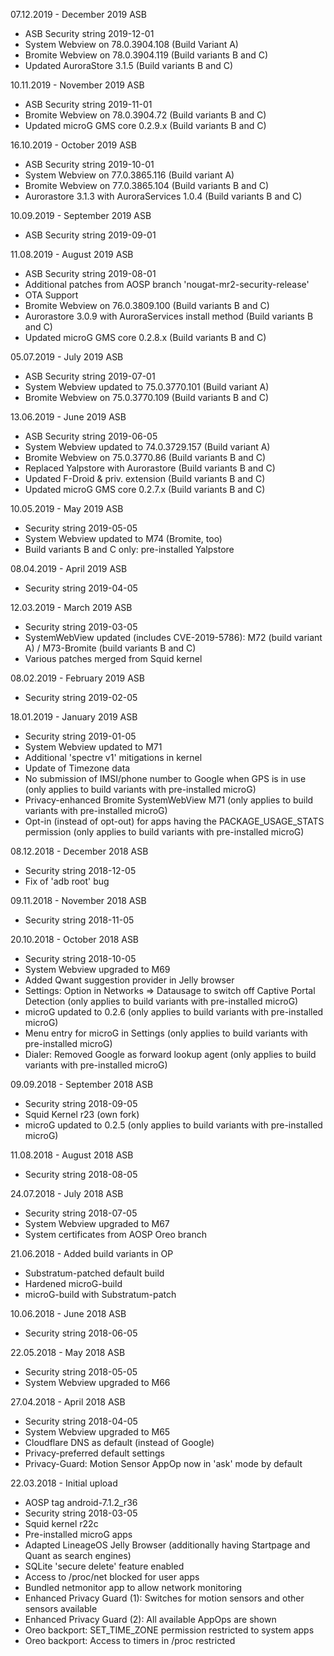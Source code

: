 07.12.2019 - December 2019 ASB

- ASB Security string 2019-12-01
- System Webview on 78.0.3904.108 (Build Variant A)
- Bromite Webview on 78.0.3904.119 (Build variants B and C)
- Updated AuroraStore 3.1.5 (Build variants B and C)


10.11.2019 - November 2019 ASB

- ASB Security string 2019-11-01
- Bromite Webview on 78.0.3904.72 (Build variants B and C)
- Updated microG GMS core 0.2.9.x (Build variants B and C)


16.10.2019 - October 2019 ASB

- ASB Security string 2019-10-01
- System Webview on 77.0.3865.116 (Build variant A)
- Bromite Webview on 77.0.3865.104 (Build variants B and C)
- Aurorastore 3.1.3 with AuroraServices 1.0.4 (Build variants B and C)


10.09.2019 - September 2019 ASB

- ASB Security string 2019-09-01


11.08.2019 - August 2019 ASB

- ASB Security string 2019-08-01
- Additional patches from AOSP branch 'nougat-mr2-security-release'
- OTA Support
- Bromite Webview on 76.0.3809.100 (Build variants B and C)
- Aurorastore 3.0.9 with AuroraServices install method (Build variants B and C)
- Updated microG GMS core 0.2.8.x (Build variants B and C)


05.07.2019 - July 2019 ASB

- ASB Security string 2019-07-01
- System Webview updated to 75.0.3770.101 (Build variant A)
- Bromite Webview on 75.0.3770.109 (Build variants B and C)


13.06.2019 - June 2019 ASB

- ASB Security string 2019-06-05
- System Webview updated to 74.0.3729.157 (Build variant A)
- Bromite Webview on 75.0.3770.86 (Build variants B and C)
- Replaced Yalpstore with Aurorastore (Build variants B and C)
- Updated F-Droid & priv. extension (Build variants B and C)
- Updated microG GMS core 0.2.7.x (Build variants B and C)


10.05.2019 - May 2019 ASB

- Security string 2019-05-05
- System Webview updated to M74 (Bromite, too)
- Build variants B and C only: pre-installed Yalpstore


08.04.2019 - April 2019 ASB

- Security string 2019-04-05


12.03.2019 - March 2019 ASB

- Security string 2019-03-05
- SystemWebView updated (includes CVE-2019-5786): M72 (build variant A) / M73-Bromite (build variants B and C)
- Various patches merged from Squid kernel



08.02.2019 - February 2019 ASB

- Security string 2019-02-05



18.01.2019 - January 2019 ASB

- Security string 2019-01-05
- System Webview updated to M71
- Additional 'spectre v1' mitigations in kernel
- Update of Timezone data
- No submission of IMSI/phone number to Google when GPS is in use (only applies to build variants with pre-installed microG)
- Privacy-enhanced Bromite SystemWebView M71 (only applies to build variants with pre-installed microG)
- Opt-in (instead of opt-out) for apps having the PACKAGE_USAGE_STATS permission (only applies to build variants with pre-installed microG)



08.12.2018 - December 2018 ASB

- Security string 2018-12-05
- Fix of 'adb root' bug



09.11.2018 - November 2018 ASB

- Security string 2018-11-05



20.10.2018 - October 2018 ASB

- Security string 2018-10-05
- System Webview upgraded to M69
- Added Qwant suggestion provider in Jelly browser
- Settings: Option in Networks => Datausage to switch off Captive Portal Detection (only applies to build variants with pre-installed microG)
- microG updated to 0.2.6 (only applies to build variants with pre-installed microG)
- Menu entry for microG in Settings (only applies to build variants with pre-installed microG)
- Dialer: Removed Google as forward lookup agent (only applies to build variants with pre-installed microG)



09.09.2018 - September 2018 ASB

- Security string 2018-09-05
- Squid Kernel r23 (own fork)
- microG updated to 0.2.5 (only applies to build variants with pre-installed microG)



11.08.2018 - August 2018 ASB

- Security string 2018-08-05



24.07.2018 - July 2018 ASB

- Security string 2018-07-05
- System Webview upgraded to M67
- System certificates from AOSP Oreo branch



21.06.2018 - Added build variants in OP

- Substratum-patched default build
- Hardened microG-build
- microG-build with Substratum-patch



10.06.2018 - June 2018 ASB

- Security string 2018-06-05


22.05.2018 - May 2018 ASB

- Security string 2018-05-05
- System Webview upgraded to M66


27.04.2018 - April 2018 ASB

- Security string 2018-04-05
- System Webview upgraded to M65
- Cloudflare DNS as default (instead of Google)
- Privacy-preferred default settings
- Privacy-Guard: Motion Sensor AppOp now in 'ask' mode by default


22.03.2018 - Initial upload

- AOSP tag android-7.1.2_r36
- Security string 2018-03-05
- Squid kernel r22c
- Pre-installed microG apps
- Adapted LineageOS Jelly Browser (additionally having Startpage and Quant as search engines)
- SQLite 'secure delete' feature enabled
- Access to /proc/net blocked for user apps
- Bundled netmonitor app to allow network monitoring
- Enhanced Privacy Guard (1): Switches for motion sensors and other sensors available
- Enhanced Privacy Guard (2): All available AppOps are shown
- Oreo backport: SET_TIME_ZONE permission restricted to system apps
- Oreo backport: Access to timers in /proc restricted

